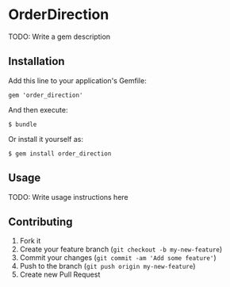 # OrderDirection

TODO: Write a gem description

## Installation

Add this line to your application's Gemfile:

    gem 'order_direction'

And then execute:

    $ bundle

Or install it yourself as:

    $ gem install order_direction

## Usage

TODO: Write usage instructions here

## Contributing

1. Fork it
2. Create your feature branch (`git checkout -b my-new-feature`)
3. Commit your changes (`git commit -am 'Add some feature'`)
4. Push to the branch (`git push origin my-new-feature`)
5. Create new Pull Request
